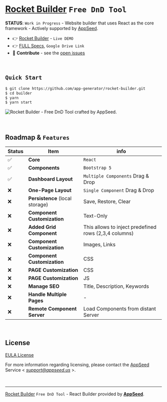 # [Rocket Builder](https://rocket-builder.onrender.com/) `Free DnD Tool`

**STATUS**: `Work in Progress` - Website builder that uses React as the core framework - Actively supported by [AppSeed](https://appseed.us/).

- 👉 [Rocket Builder](https://rocket-builder.onrender.com/) - `Live DEMO`
- 👉 [FULL Specs](https://docs.google.com/document/d/1YbmZro0b8ucMGE227xSMzcQGNbWgTaiOKfjgEW9RsWE/edit?usp=sharing), `Google Drive Link`
- 🫶 **Contribute** - see the [open issues](https://github.com/app-generator/rocket-builder/issues)  
   
<br />

## `Quick Start`

```bash
$ git clone https://github.com/app-generator/rocket-builder.git
$ cd builder
$ yarn
$ yarn start 
```

![Rocket Builder - Free DnD Tool crafted by AppSeed.](https://github.com/app-generator/rocket-builder/assets/51070104/29361b4f-f323-4afa-8a98-2da699076713)

<br />

## Roadmap & `Features` 

| Status | Item | info | 
| --- | --- | --- |
| ✅ | **Core** |  `React` |
| ✅ | **Components** | `Bootstrap 5` |
| ✅ | **Dashboard Layout** | `Multiple Components` Drag & Drop |
| ❌ | **One-Page Layout** | `Single Component` Drag & Drop |
| ❌ | **Persistence** (local storage) | Save, Restore, Clear |
| ❌ | **Component Customization** | Text-Only |
| ❌ | **Added Grid Component** | This allows to inject predefined rows (2,3,4 columns) |
| ❌ | **Component Customization** | Images, Links |
| ❌ | **Component Customization** | CSS |
| ❌ | **PAGE Customization** | CSS |
| ❌ | **PAGE Customization** | JS |
| ❌ | **Manage SEO** | Title, Description, Keywords |
| ❌ | **Handle Multiple Pages** | - |
| ❌ | **Remote Component Server** | Load Components from distant Server |

<br />

## License

[EULA License](./LICENSE.md)

For more information regarding licensing, please contact the [AppSeed](http://appseed.us/) Service < *support@appseed.us* >.

<br />

---
[Rocket Builder](https://rocket-builder.onrender.com/) `Free DnD Tool` - React Builder provided by **[AppSeed](https://appseed.us/)**.
